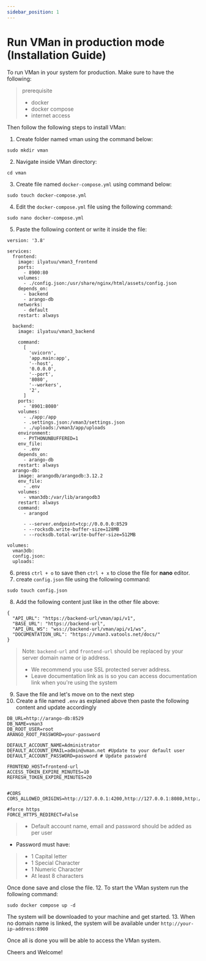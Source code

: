 ```yaml
---
sidebar_position: 1
---
```


# Run VMan in production mode (Installation Guide)
To run VMan  in your system for production. Make sure to have the following:
> prerequisite
> - docker
> - docker compose
> - internet access

Then follow the following steps to install VMan:

1. Create folder named vman using the command below:
```
sudo mkdir vman
```
2.  Navigate inside VMan directory:
```
cd vman
```
3. Create file named `docker-compose.yml` using command below:
```
sudo touch docker-compose.yml
```
4. Edit the `docker-compose.yml` file using the following command:
```
sudo nano docker-compose.yml
```
5. Paste the following content or write it inside the file:
```
version: '3.8'

services:
  frontend:
    image: ilyatuu/vman3_frontend
    ports:
      - 8900:80
    volumes:
      - ./config.json:/usr/share/nginx/html/assets/config.json
    depends_on:
      - backend
      - arango-db
    networks:
      - default
    restart: always

  backend:
    image: ilyatuu/vman3_backend

    command:
      [
        'uvicorn',
        'app.main:app',
        '--host',
        '0.0.0.0',
        '--port',
        '8080',
        '--workers',
        '2',
      ]
    ports:
      - '8901:8080'
    volumes:
      - ./app:/app
      - .settings.json:/vman3/settings.json
      - ./uploads:/vman3/app/uploads
    environment:
      - PYTHONUNBUFFERED=1
    env_file:
      - .env
    depends_on:
      - arango-db
    restart: always
  arango-db:
    image: arangodb/arangodb:3.12.2
    env_file:
      - .env
    volumes:
      - vman3db:/var/lib/arangodb3
    restart: always
    command:
      - arangod

      - --server.endpoint=tcp://0.0.0.0:8529
      - --rocksdb.write-buffer-size=128MB
      - --rocksdb.total-write-buffer-size=512MB

volumes:
  vman3db:
  config.json:
  uploads:

```
6. press `ctrl + o` to save then `ctrl + x` to close the file for **nano** editor.
7. create `config.json` file using the following command:
```
sudo touch config.json
```
8. Add the following content just like in the other file above:
```
{
  "API_URL": "https://backend-url/vman/api/v1",
  "BASE_URL": "https://backend-url",
  "API_URL_WS": "wss://backend-url/vman/api/v1/ws",
  "DOCUMENTATION_URL": "https://vman3.vatools.net/docs/"
}
```
> Note: `backend-url` and `frontend-url` should be replaced by your server domain name or ip address.
> - We recommend you use SSL protected server address.
> - Leave documentation link as is so you can access documentation link when you're using the system 
9. Save the file and let's move on to the next step
10. Create a file named `.env` as explaned above then paste the following content and update accordingly
```
DB_URL=http://arango-db:8529
DB_NAME=vman3
DB_ROOT_USER=root
ARANGO_ROOT_PASSWORD=your-password

DEFAULT_ACCOUNT_NAME=Administrator
DEFAULT_ACCOUNT_EMAIL=admin@vman.net #Update to your default user
DEFAULT_ACCOUNT_PASSWORD=password # Update password

FRONTEND_HOST=frontend-url
ACCESS_TOKEN_EXPIRE_MINUTES=10
REFRESH_TOKEN_EXPIRE_MINUTES=20


#CORS
CORS_ALLOWED_ORIGINS=http://127.0.0.1:4200,http://127.0.0.1:8080,http://localhost:4200,http://localhost:8080

#force https
FORCE_HTTPS_REDIRECT=False

```
> - Default account name, email and password should be added as per user
- Password must have:
>	- 1 Capital letter
> - 1 Special Character
> - 1 Numeric Character
> - At least 8 characters 

Once done save and close the file.
12. To start the VMan system run the following command:
```
sudo docker compose up -d
```
The system will be downloaded to your machine and get started.
13. When no domain name is linked, the system will be available under `http://your-ip-address:8900`

Once all is done you will be able to access the VMan system.

Cheers and Welcome!